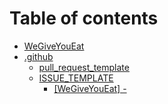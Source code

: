# Table of contents

* [WeGiveYouEat](README.md)
* [.github](.github/README.md)
  * [pull\_request\_template](.github/pull\_request\_template.md)
  * [ISSUE\_TEMPLATE](.github/issue\_template/README.md)
    * [\[WeGiveYouEat\] -](.github/ISSUE\_TEMPLATE/new-issue-template.md)

